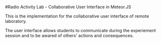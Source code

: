 #Radio Activity Lab - Collaborative User Interface in Meteor.JS

This is the implementation for the collaborative user interface of remote laboratory. 

The user interface allows students to communicate during the experiement session and to be awared of others' actions and consequences.
